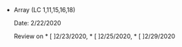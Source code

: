 - Array (LC 1,11,15,16,18) 

  Date: 2/22/2020

  Review on * [ ]2/23/2020,  * [ ]2/25/2020, * [ ]2/29/2020

  

